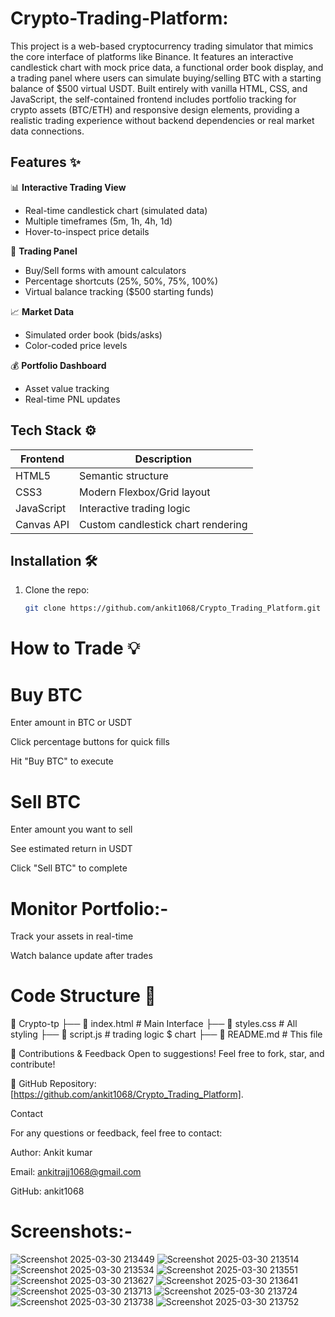 # Crypto-Trading-Platform:
This project is a web-based cryptocurrency trading simulator that mimics the core interface of platforms like Binance. It features an interactive candlestick chart with mock price data, a functional order book display, and a trading panel where users can simulate buying/selling BTC with a starting balance of $500 virtual USDT. Built entirely with vanilla HTML, CSS, and JavaScript, the self-contained frontend includes portfolio tracking for crypto assets (BTC/ETH) and responsive design elements, providing a realistic trading experience without backend dependencies or real market data connections.

## Features ✨

📊 **Interactive Trading View** 
- Real-time candlestick chart (simulated data)
- Multiple timeframes (5m, 1h, 4h, 1d)
- Hover-to-inspect price details

💸 **Trading Panel**
- Buy/Sell forms with amount calculators
- Percentage shortcuts (25%, 50%, 75%, 100%)
- Virtual balance tracking ($500 starting funds)

📈 **Market Data**
- Simulated order book (bids/asks)
- Color-coded price levels

💰 **Portfolio Dashboard**
- Asset value tracking
- Real-time PNL updates

## Tech Stack ⚙️

| Frontend       | Description                          |
|----------------|--------------------------------------|
| HTML5          | Semantic structure                   |
| CSS3           | Modern Flexbox/Grid layout           |
| JavaScript     | Interactive trading logic            |
| Canvas API     | Custom candlestick chart rendering   |

## Installation 🛠️

1. Clone the repo:
   ```bash
   git clone https://github.com/ankit1068/Crypto_Trading_Platform.git


# How to Trade 💡
# Buy BTC

Enter amount in BTC or USDT

Click percentage buttons for quick fills

Hit "Buy BTC" to execute

# Sell BTC

Enter amount you want to sell

See estimated return in USDT

Click "Sell BTC" to complete

# Monitor Portfolio:-

Track your assets in real-time

Watch balance update after trades

# Code Structure 📂
📁 Crypto-tp
 ├── 📄 index.html         # Main Interface
 ├── 📄 styles.css         # All styling
 ├── 📄 script.js          # trading logic $ chart
 ├── 📄 README.md          # This file
 

🤝 Contributions & Feedback
Open to suggestions! Feel free to fork, star, and contribute!

🔗 GitHub Repository: [https://github.com/ankit1068/Crypto_Trading_Platform].

Contact

For any questions or feedback, feel free to contact:

Author: Ankit kumar

Email: ankitrajj1068@gmail.com

GitHub: ankit1068

# Screenshots:-
![Screenshot 2025-03-30 213449](https://github.com/user-attachments/assets/56424320-3674-4bd8-8e59-da231eb62b32)
![Screenshot 2025-03-30 213514](https://github.com/user-attachments/assets/a234eed7-d4b7-4ce2-b568-fe7917778eea)
![Screenshot 2025-03-30 213534](https://github.com/user-attachments/assets/1ee1f0fe-245d-4f9d-9a2a-2ea216763137)
![Screenshot 2025-03-30 213551](https://github.com/user-attachments/assets/76d3e724-d324-4bee-900d-d1c00f13123a)
![Screenshot 2025-03-30 213627](https://github.com/user-attachments/assets/4735dffc-d6d3-4db8-a508-c6074bd0080e)
![Screenshot 2025-03-30 213641](https://github.com/user-attachments/assets/cdca3d97-d6d5-45e4-b0ab-b88890fe12c0)
![Screenshot 2025-03-30 213713](https://github.com/user-attachments/assets/200075d4-5587-49f9-a51c-30bd63c59482)
![Screenshot 2025-03-30 213724](https://github.com/user-attachments/assets/d46594bb-613d-4087-afa1-357baa102ae4)
![Screenshot 2025-03-30 213738](https://github.com/user-attachments/assets/f9726511-4e66-4dea-a9dd-f48e4eddb992)
![Screenshot 2025-03-30 213752](https://github.com/user-attachments/assets/15eedde5-b174-4dae-9e9e-f6e46dd51195)



